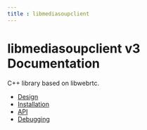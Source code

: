 ```yaml
---
title : libmediasoupclient
---
```



# libmediasoupclient v3 Documentation

C++ library based on libwebrtc.

* [Design](/documentation/v3/libmediasoupclient/design/)
* [Installation](/documentation/v3/libmediasoupclient/installation/)
* [API](/documentation/v3/libmediasoupclient/api/)
* [Debugging](/documentation/v3/libmediasoupclient/debugging/)
